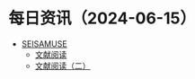 ﻿# 每日资讯（2024-06-15）

- [SEISAMUSE](https://www.seis-jun.xyz/atom.xml)
  - [文献阅读](http://www.seis-jun.xyz/paper-reading)
  - [文献阅读（二）](http://www.seis-jun.xyz/paper-reading-2)
